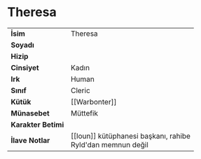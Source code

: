 # Theresa   
|  |  |  
|---|---|  
| **İsim** | Theresa|  
| **Soyadı** | |  
| **Hizip** | |  
| **Cinsiyet** | Kadın|  
| **Irk** | Human|  
| **Sınıf** | Cleric|  
| **Kütük** | [[Warbonter]]|  
| **Münasebet** | Müttefik|  
| **Karakter Betimi** | |  
| **İlave Notlar** | [[Ioun]] kütüphanesi başkanı, rahibe<br>Ryld'dan memnun değil|  
